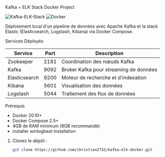 Kafka + ELK Stack Docker Project

![Kafka-ELK-Stack](https://img.shields.io/badge/Stack-Kafka%20%2B%20ELK-blue)
![Docker](https://img.shields.io/badge/Docker-Containers-2496ED)

Déploiement local d'un pipeline de données avec Apache Kafka et la stack Elastic (Elasticsearch, Logstash, Kibana) via Docker Compose.

 Services Déployés

| Service       | Port  | Description                          |
|---------------|-------|--------------------------------------|
| Zookeeper     | 2181  | Coordination des nœuds Kafka         |
| Kafka         | 9092  | Broker Kafka pour streaming de données |
| Elasticsearch | 9200  | Moteur de recherche et d'indexation  |
| Kibana        | 5601  | Visualisation des données            |
| Logstash      | 5044  | Traitement des flux de données       |

 Prérequis

- Docker 20.10+
- Docker Compose 2.5+
- 4GB de RAM minimum (8GB recommandé)
- installer winlogbeat
 Installation

1. Clonez le dépôt :
   ```bash
   git clone https://github.com/christian2732/kafka-elk-docker.git
